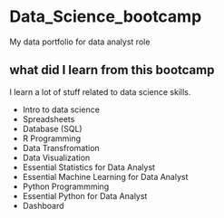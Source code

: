 # Data_Science_bootcamp
My data portfolio for data analyst role

## what did I learn from this bootcamp

I learn a lot of stuff related to data science skills.

- Intro to data science
- Spreadsheets
- Database (SQL)
- R Programming
- Data Transfromation
- Data Visualization
- Essential Statistics for Data Analyst
- Essential Machine Learning for Data Analyst
- Python Programmming
- Essential Python for Data Analyst
- Dashboard

  
